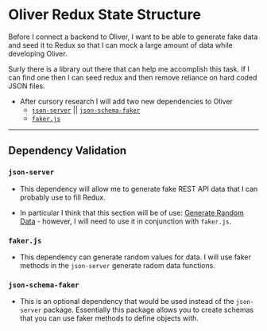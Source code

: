 # Oliver Redux State Structure

Before I connect a backend to Oliver, I want to be able to generate fake data and seed it to Redux so that I can mock a large amount of data while developing Oliver.

Surly there is a library out there that can help me accomplish this task. If I can find one then I can seed redux and then remove reliance on hard coded JSON files.

- After cursory research I will add two new dependencies to Oliver
	- [`json-server`](https://github.com/typicode/json-server) || [`json-schema-faker`](https://github.com/json-schema-faker/json-schema-faker/tree/master/docs)
	- [`faker.js`](https://github.com/Marak/faker.js)

___

## Dependency Validation

### `json-server`

- This dependency will allow me to generate fake REST API data that I can probably use to fill Redux.

- In particular I think that this section will be of use: [Generate Random Data](https://github.com/typicode/json-server#generate-random-data) - however, I will need to use it in conjunction with `faker.js`.

### `faker.js`

- This dependency can generate random values for data. I will use faker methods in the `json-server` generate radom data functions.

### `json-schema-faker`

- This is an optional dependency that would be used instead of the `json-server` package. Essentially this package allows you to create schemas that you can use faker methods to define objects with.